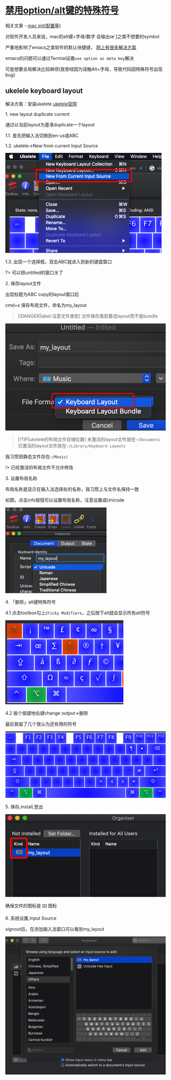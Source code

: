 # [禁用option/alt键的特殊符号](/2019/11_2/ukelele/disable_alt_symbol_ukelele)

相关文章 - [mac init(配置等)](2019/10/mac-init)

对软件开发人员来说，mac的alt键+字母/数字 会输出œ´∫之类不想要的symbol

严重地影响了emacs之类软件的默认快捷键，
[网上有很多解决方案](https://stackoverflow.com/questions/11876485/how-to-disable-typing-special-characters-when-pressing-option-key-in-mac-os-x)

emacs的问题可以通过Termial设置`use option as meta key`解决

可是想要全局解决比较麻烦(我曾经因为误触Alt+字母，导致代码因特殊符号出现bug)

## ukelele keyboard layout

解决方案：安装ukelete
[ukelele官网](http://software.sil.org/ukelele)

<i class="fa fa-hashtag mytitle"></i> 1. new layout duplicate current

通过以当前layout为基准duplicate一个layout

1.1. 首先把输入法切换到en-us或ABC

1.2. ukelele->New from current Input Source

![01_new_layout_current_duplicate](01_new_layout_current_duplicate.png "01_new_layout_current_duplicate")

1.3. 出现一个选择框，双击ABC就进入到新的键盘窗口

?> 可以把untitled的窗口关了

<i class="fa fa-hashtag mytitle"></i> 2. 保存layout文件

出现标题为ABC copy的layout窗口后

cmd+s 保存布局文件，命名为my_layout

> [!DANGER|label:注意文件类型]
> 文件保存类型要选layout而不是bundle

![02_save_filetype](02_save_filetype.png "02_save_filetype")

> [!TIP|ukelele的布局文件存储位置]
> 未激活的layout文件放在`~/Documents`<br>
> 已激活的layout文件放在`~/Library/Keyboard Layouts`

我习惯把静态文件存在`~/Music/`

!> 已经激活的布局文件不允许修改

<i class="fa fa-hashtag mytitle"></i> 3. 设置布局名称

布局名称是显示在输入法选择处的名称，我习惯上与文件名保持一致

如图，点击info按钮可以设置布局名称，注意设置成Unicode

![03_layout_name](03_layout_name.png "03_layout_name")

<i class="fa fa-hashtag mytitle"></i> 4. 「删除」alt键特殊符号

4.1 点击toolbox勾上`Sticky Modifiers`，之后按下alt就会显示所有alt符号

![04_alt_symbol](04_alt_symbol.png "04_alt_symbol")

4.2 挨个按键地右键change output->删除

最后我留了几个我认为还有用的符号

![04_my_layout](04_my_layout.png "04_my_layout")

<i class="fa fa-hashtag mytitle"></i> 5. 保存,install,登出

![05_install](05_install.png "05_install")

确保文件的图标是 ⌨️ 图标

<i class="fa fa-hashtag mytitle"></i> 6. 系统设置,Input Source

signout后，在添加输入法窗口可以看到my_layout

![06_add_input_source](06_add_input_source.png "06_add_input_source")
